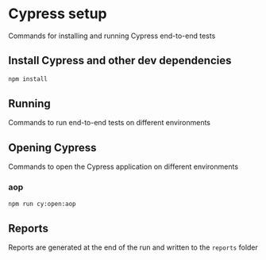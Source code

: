 # Cypress setup

Commands for installing and running Cypress end-to-end tests

## Install Cypress and other dev dependencies

```sh
npm install
```

## Running

Commands to run end-to-end tests on different environments


## Opening Cypress

Commands to open the Cypress application on different environments


### aop

```sh
npm run cy:open:aop
```

## Reports

Reports are generated at the end of the run and written to the `reports` folder
